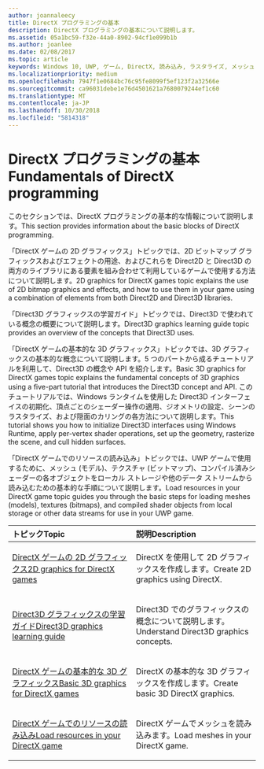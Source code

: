 ```yaml
---
author: joannaleecy
title: DirectX プログラミングの基本
description: DirectX プログラミングの基本について説明します。
ms.assetid: 05a1bc59-f32e-44a0-8902-94cf1e099b1b
ms.author: joanlee
ms.date: 02/08/2017
ms.topic: article
keywords: Windows 10, UWP, ゲーム, DirectX, 読み込み, ラスタライズ, メッシュ, ビットマップ, 2D, 3D
ms.localizationpriority: medium
ms.openlocfilehash: 7947f1e0684bc76c95fe8099f5ef123f2a32566e
ms.sourcegitcommit: ca96031debe1e76d4501621a7680079244ef1c60
ms.translationtype: MT
ms.contentlocale: ja-JP
ms.lasthandoff: 10/30/2018
ms.locfileid: "5814318"
---
```

# <a name="fundamentals-of-directx-programming"></a><span data-ttu-id="86fa8-104">DirectX プログラミングの基本</span><span class="sxs-lookup"><span data-stu-id="86fa8-104">Fundamentals of DirectX programming</span></span>

<span data-ttu-id="86fa8-105">このセクションでは、DirectX プログラミングの基本的な情報について説明します。</span><span class="sxs-lookup"><span data-stu-id="86fa8-105">This section provides information about the basic blocks of DirectX programming.</span></span>

<span data-ttu-id="86fa8-106">「DirectX ゲームの 2D グラフィックス」トピックでは、2D ビットマップ グラフィックスおよびエフェクトの用途、およびこれらを Direct2D と Direct3D の両方のライブラリにある要素を組み合わせて利用しているゲームで使用する方法について説明します。</span><span class="sxs-lookup"><span data-stu-id="86fa8-106">2D graphics for DirectX games topic explains the use of 2D bitmap graphics and effects, and how to use them in your game using a combination of elements from both Direct2D and Direct3D libraries.</span></span>

<span data-ttu-id="86fa8-107">「Direct3D グラフィックスの学習ガイド」トピックでは、Direct3D で使われている概念の概要について説明します。</span><span class="sxs-lookup"><span data-stu-id="86fa8-107">Direct3D graphics learning guide topic provides an overview of the concepts that Direct3D uses.</span></span>

<span data-ttu-id="86fa8-108">「DirectX ゲームの基本的な 3D グラフィックス」トピックでは、3D グラフィックスの基本的な概念について説明します。5 つのパートから成るチュートリアルを利用して、Direct3D の概念や API を紹介します。</span><span class="sxs-lookup"><span data-stu-id="86fa8-108">Basic 3D graphics for DirectX games topic explains the fundamental concepts of 3D graphics using a five-part tutorial that introduces the Direct3D concept and API.</span></span> <span data-ttu-id="86fa8-109">このチュートリアルでは、Windows ランタイムを使用した Direct3D インターフェイスの初期化、頂点ごとのシェーダー操作の適用、ジオメトリの設定、シーンのラスタライズ、および隠面のカリングの各方法について説明します。</span><span class="sxs-lookup"><span data-stu-id="86fa8-109">This tutorial shows you how to initialize Direct3D interfaces using Windows Runtime, apply per-vertex shader operations, set up the geometry, rasterize the scene, and cull hidden surfaces.</span></span>

<span data-ttu-id="86fa8-110">「DirectX ゲームでのリソースの読み込み」トピックでは、UWP ゲームで使用するために、メッシュ (モデル)、テクスチャ (ビットマップ)、コンパイル済みシェーダーの各オブジェクトをローカル ストレージや他のデータ ストリームから読み込むための基本的な手順について説明します。</span><span class="sxs-lookup"><span data-stu-id="86fa8-110">Load resources in your DirectX game topic guides you through the basic steps for loading meshes (models), textures (bitmaps), and compiled shader objects from local storage or other data streams for use in your UWP game.</span></span>

<table>
<colgroup>
<col width="50%" />
<col width="50%" />
</colgroup>
<thead>
<tr class="header">
<th align="left"><span data-ttu-id="86fa8-111">トピック</span><span class="sxs-lookup"><span data-stu-id="86fa8-111">Topic</span></span></th>
<th align="left"><span data-ttu-id="86fa8-112">説明</span><span class="sxs-lookup"><span data-stu-id="86fa8-112">Description</span></span></th>
</tr>
</thead>
<tbody>
<tr class="odd">
<td align="left"><p><a href="working-with-2d-graphics-in-your-directx-game.md"><span data-ttu-id="86fa8-113">DirectX ゲームの 2D グラフィックス</span><span class="sxs-lookup"><span data-stu-id="86fa8-113">2D graphics for DirectX games</span></span></a></p></td>
<td align="left"><p><span data-ttu-id="86fa8-114">DirectX を使用して 2D グラフィックスを作成します。</span><span class="sxs-lookup"><span data-stu-id="86fa8-114">Create 2D graphics using DirectX.</span></span></p></td>
</tr>
<tr class="even">
<td align="left"><p><a href="https://msdn.microsoft.com/windows/uwp/graphics-concepts/index"><span data-ttu-id="86fa8-115">Direct3D グラフィックスの学習ガイド</span><span class="sxs-lookup"><span data-stu-id="86fa8-115">Direct3D graphics learning guide</span></span></a></p></td>
<td align="left"><p><span data-ttu-id="86fa8-116">Direct3D でのグラフィックスの概念について説明します。</span><span class="sxs-lookup"><span data-stu-id="86fa8-116">Understand Direct3D graphics concepts.</span></span></p></td>
</tr>
<tr class="odd">
<td align="left"><p><a href="an-introduction-to-3d-graphics-with-directx.md"><span data-ttu-id="86fa8-117">DirectX ゲームの基本的な 3D グラフィックス</span><span class="sxs-lookup"><span data-stu-id="86fa8-117">Basic 3D graphics for DirectX games</span></span></a></p></td>
<td align="left"><p><span data-ttu-id="86fa8-118">DirectX の基本的な 3D グラフィックスを作成します。</span><span class="sxs-lookup"><span data-stu-id="86fa8-118">Create basic 3D DirectX graphics.</span></span></p></td>
</tr>
<tr class="even">
<td align="left"><p><a href="load-a-game-asset.md"><span data-ttu-id="86fa8-119">DirectX ゲームでのリソースの読み込み</span><span class="sxs-lookup"><span data-stu-id="86fa8-119">Load resources in your DirectX game</span></span></a></p></td>
<td align="left"><p><span data-ttu-id="86fa8-120">DirectX ゲームでメッシュを読み込みます。</span><span class="sxs-lookup"><span data-stu-id="86fa8-120">Load meshes in your DirectX game.</span></span></p></td>
</tr>
</tbody>
</table>